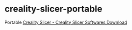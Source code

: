 creality-slicer-portable
========================
Portable [Creality Slicer - Creality Slicer Softwares Download](https://www.crealitycloud.com/software-firmware/software/creality-slicer)
